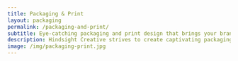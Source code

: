 ```yaml
---
title: Packaging & Print
layout: packaging
permalink: /packaging-and-print/
subtitle: Eye-catching packaging and print design that brings your brand to life and leaves a lasting impression.
description: Hindsight Creative strives to create captivating packaging and print elements designed to enhance your brand's identity and leave a lasting impression. Our expert team combines creativity, attention to detail, and a deep understanding of your brand to deliver custom packaging designs and print collateral that truly represent your unique offerings. Whether you need eye-catching product packaging, label designs, or professional print collateral, we have the expertise to create stunning solutions that leave a lasting impact.
image: /img/packaging-print.jpg
---
```

